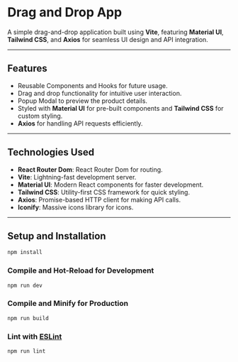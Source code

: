 # Drag and Drop App

A simple drag-and-drop application built using **Vite**, featuring **Material UI**, **Tailwind CSS**, and **Axios** for seamless UI design and API integration.

---

## Features

- Reusable Components and Hooks for future usage.
- Drag and drop functionality for intuitive user interaction.
- Popup Modal to preview the product details.
- Styled with **Material UI** for pre-built components and **Tailwind CSS** for custom styling.
- **Axios** for handling API requests efficiently.

---

## Technologies Used

- **React Router Dom**: React Router Dom for routing.
- **Vite**: Lightning-fast development server.
- **Material UI**: Modern React components for faster development.
- **Tailwind CSS**: Utility-first CSS framework for quick styling.
- **Axios**: Promise-based HTTP client for making API calls.
- **Iconify**: Massive icons library for icons.

---

## Setup and Installation

```sh
npm install
```

### Compile and Hot-Reload for Development

```sh
npm run dev
```

### Compile and Minify for Production

```sh
npm run build
```

### Lint with [ESLint](https://eslint.org/)

```sh
npm run lint
```
